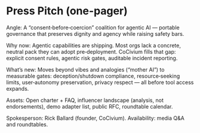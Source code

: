 <!-- status: stub; target: 150+ words -->
<!-- status: stub; target: 150+ words -->
<!-- status: stub; target: 150+ words -->
<!-- status: stub; target: 150+ words -->
<!-- status: stub; target: 150+ words -->
# Press Pitch (one-pager)

Angle: A “consent‑before‑coercion” coalition for agentic AI — portable governance that preserves dignity and agency while raising safety bars.

Why now: Agentic capabilities are shipping.  Most orgs lack a concrete, neutral pack they can adopt pre‑deployment.  CoCivium fills that gap: explicit consent rules, agentic risk gates, auditable incident reporting.

What’s new: Moves beyond vibes and analogies (“mother AI”) to measurable gates: deception/shutdown compliance, resource‑seeking limits, user‑autonomy preservation, privacy respect — all before tool access expands.

Assets: Open charter + FAQ, influencer landscape (analysis, not endorsements), demo adapter list, public RFC, roundtable calendar.

Spokesperson: Rick Ballard (founder, CoCivium).  Availability: media Q&A and roundtables.






